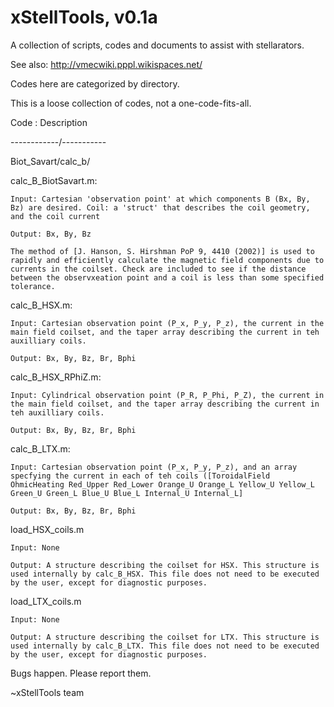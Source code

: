 # xStellTools, v0.1a

A collection of scripts, codes and documents to assist with stellarators.

See also: http://vmecwiki.pppl.wikispaces.net/

Codes here are categorized by directory. 

This is a loose collection of codes, not a one-code-fits-all. 

Code : Description

------------/-----------

Biot_Savart/calc_b/

calc_B_BiotSavart.m:

    Input: Cartesian 'observation point' at which components B (Bx, By, Bz) are desired. Coil: a 'struct' that describes the coil geometry, and the coil current

    Output: Bx, By, Bz

    The method of [J. Hanson, S. Hirshman PoP 9, 4410 (2002)] is used to rapidly and efficiently calculate the magnetic field components due to currents in the coilset. Check are included to see if the distance between the observxeation point and a coil is less than some specified tolerance.

calc_B_HSX.m:

    Input: Cartesian observation point (P_x, P_y, P_z), the current in the main field coilset, and the taper array describing the current in teh auxilliary coils.

    Output: Bx, By, Bz, Br, Bphi


calc_B_HSX_RPhiZ.m:

    Input: Cylindrical observation point (P_R, P_Phi, P_Z), the current in the main field coilset, and the taper array describing the current in teh auxilliary coils.

    Output: Bx, By, Bz, Br, Bphi


calc_B_LTX.m:

    Input: Cartesian observation point (P_x, P_y, P_z), and an array specfying the current in each of teh coils ([ToroidalField OhmicHeating Red_Upper Red_Lower Orange_U Orange_L Yellow_U Yellow_L Green_U Green_L Blue_U Blue_L Internal_U Internal_L]

    Output: Bx, By, Bz, Br, Bphi


load_HSX_coils.m

    Input: None

    Output: A structure describing the coilset for HSX. This structure is used internally by calc_B_HSX. This file does not need to be executed by the user, except for diagnostic purposes.


load_LTX_coils.m

    Input: None

    Output: A structure describing the coilset for LTX. This structure is used internally by calc_B_LTX. This file does not need to be executed by the user, except for diagnostic purposes.


Bugs happen. Please report them.

~xStellTools team
